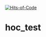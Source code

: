 [![Hits-of-Code](https://hitsofcode.com/github/testpass1982/hoc_test)](https://hitsofcode.com/view/github/testpass1982/hoc_test)
# hoc_test